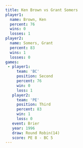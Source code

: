 ```yaml
---
title: Ken Brown vs Grant Somers
player1:             
  name: Brown, Ken   
  percent: 76        
  wins: 0            
  losses: 1          
player2:             
  name: Somers, Grant
  percent: 83        
  wins: 1            
  losses: 0          
games:
 - player1:          
     team: 'BC'      
     position: Second
     percent: 76     
     win: 0          
     loss: 1         
   player2:         
     team: 'PE'     
     position: Third
     percent: 83    
     win: 1         
     loss: 0        
   event: Brier         
   year: 1996           
   draw: Round Robin(14)
   score: PE 8 - BC 5   
---
```

